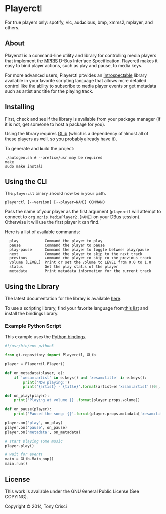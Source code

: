 # Playerctl

For true players only: spotify, vlc, audacious, bmp, xmms2, mplayer, and others.

## About

Playerctl is a command-line utility and library for controlling media players that implement the [MPRIS](http://specifications.freedesktop.org/mpris-spec/latest/) D-Bus Interface Specification. Playerctl makes it easy to bind player actions, such as play and pause, to media keys.

For more advanced users, Playerctl provides an [introspectable](https://wiki.gnome.org/action/show/Projects/GObjectIntrospection) library available in your favorite scripting language that allows more detailed control like the ability to subscribe to media player events or get metadata such as artist and title for the playing track.

## Installing

First, check and see if the library is available from your package manager (if it is not, get someone to host a package for you).

Using the library requires [GLib](https://developer.gnome.org/glib/) (which is a dependency of almost all of these players as well, so you probably already have it).

To generate and build the project:

```shell
./autogen.sh # --prefix=/usr may be required
make
sudo make install
```

## Using the CLI

The `playerctl` binary should now be in your path.

```
playerctl [--version] [--player=NAME] COMMAND
```

Pass the name of your player as the first argument (`playerctl` will attempt to connect to `org.mpris.MediaPlayer2.[NAME]` on your DBus session). Otherwise it will use the first player it can find.

Here is a list of available commands:

```
  play            Command the player to play
  pause           Command the player to pause
  play-pause      Command the player to toggle between play/pause
  next            Command the player to skip to the next track
  previous        Command the player to skip to the previous track
  volume [LEVEL]  Print or set the volume to LEVEL from 0.0 to 1.0
  status          Get the play status of the player
  metadata        Print metadata information for the current track
```

## Using the Library

The latest documentation for the library is available [here](http://dubstepdish.com/playerctl).

To use a scripting library, find your favorite language from [this list](https://wiki.gnome.org/Projects/GObjectIntrospection/Users) and install the bindings library.

### Example Python Script

This example uses the [Python bindings](https://wiki.gnome.org/action/show/Projects/PyGObject).

```python
#!/usr/bin/env python3

from gi.repository import Playerctl, GLib

player = Playerctl.Player()

def on_metadata(player, e):
    if 'xesam:artist' in e.keys() and 'xesam:title' in e.keys():
        print('Now playing:')
        print('{artist} - {title}'.format(artist=e['xesam:artist'][0], title=e['xesam:title']))

def on_play(player):
    print('Playing at volume {}'.format(player.props.volume))

def on_pause(player):
    print('Paused the song: {}'.format(player.props.metadata['xesam:title']))

player.on('play', on_play)
player.on('pause', on_pause)
player.on('metadata', on_metadata)

# start playing some music
player.play()

# wait for events
main = GLib.MainLoop()
main.run()
```

## License

This work is available under the GNU General Public License (See COPYING).

Copyright © 2014, Tony Crisci

